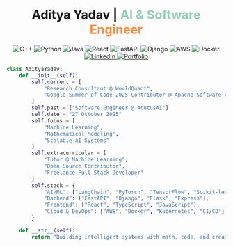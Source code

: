 <div align="center">
  <h1>Aditya Yadav | <span style="color:#96CEB4">AI & Software</span> <span style="color:#FF8C42">Engineer</span></h1>
  <p>
    <img src="https://img.shields.io/badge/C++-00599C?style=flat-square&logo=cplusplus&logoColor=white" alt="C++"/>
    <img src="https://img.shields.io/badge/Python-3776AB?style=flat-square&logo=python&logoColor=white" alt="Python"/>
    <img src="https://img.shields.io/badge/Java-007396?style=flat-square&logo=java&logoColor=white" alt="Java"/>
    <img src="https://img.shields.io/badge/React-20232A?style=flat-square&logo=react&logoColor=61DAFB" alt="React"/>
    <img src="https://img.shields.io/badge/FastAPI-009688?style=flat-square&logo=fastapi&logoColor=white" alt="FastAPI"/>
    <img src="https://img.shields.io/badge/Django-092E20?style=flat-square&logo=django&logoColor=white" alt="Django"/>
    <img src="https://img.shields.io/badge/AWS-232F3E?style=flat-square&logo=amazon-aws&logoColor=white" alt="AWS"/>
    <img src="https://img.shields.io/badge/Docker-2496ED?style=flat-square&logo=docker&logoColor=white" alt="Docker"/>
    <a href="https://www.linkedin.com/in/2580aditya/">
      <img src="https://img.shields.io/badge/LinkedIn-0077B5?style=flat-square&logo=linkedin&logoColor=white" alt="LinkedIn"/>
    </a>
    <a href="https://portfolio-x41c.onrender.com">
      <img src="https://img.shields.io/badge/Portfolio-FF5722?style=flat-square&logo=google-chrome&logoColor=white" alt="Portfolio"/>
    </a>
  </p>
</div>

```python
class AdityaYadav:
    def __init__(self):
        self.current = [
            "Research Consultant @ WorldQuant",
            "Google Summer of Code 2025 Contributor @ Apache Software Foundation"
        ]
        self.past = ["Software Engineer @ AcutusAI"]
        self.date = "27 October 2025"
        self.focus = [
            "Machine Learning", 
            "Mathematical Modeling", 
            "Scalable AI Systems"
        ]
        self.extracurricular = [
            "Tutor @ Machine Learning",
            "Open Source Contributor",
            "Freelance Full Stack Developer"
        ]
        self.stack = {
            "AI/ML": ["LangChain", "PyTorch", "TensorFlow", "Scikit-learn"],
            "Backend": ["FastAPI", "Django", "Flask", "Express"],
            "Frontend": ["React", "TypeScript", "JavaScript"],
            "Cloud & DevOps": ["AWS", "Docker", "Kubernetes", "CI/CD"]
        }

    def __str__(self):
        return "Building intelligent systems with math, code, and creativity."
